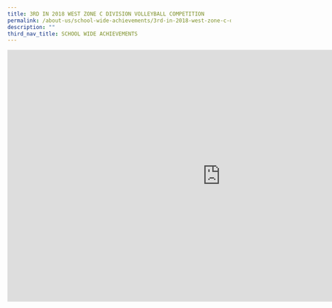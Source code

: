 ```yaml
---
title: 3RD IN 2018 WEST ZONE C DIVISION VOLLEYBALL COMPETITION
permalink: /about-us/school-wide-achievements/3rd-in-2018-west-zone-c-division-volleyball-competition
description: ""
third_nav_title: SCHOOL WIDE ACHIEVEMENTS
---
```

<iframe allowfullscreen="true" height="569" width="960" frameborder="0" src="https://docs.google.com/presentation/d/e/2PACX-1vRN748988q3icugRxalTYzR5Ey4oudT4L-wnTvGeFKt4SZR4lJl2Njo6TxnjPLHrI4QLN6jrx8lgLOR/embed?start=true&amp;loop=true&amp;delayms=3000"></iframe>